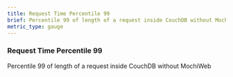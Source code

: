 ```yaml
---
title: Request Time Percentile 99
brief: Percentile 99 of length of a request inside CouchDB without MochiWeb
metric_type: gauge
---
```

### Request Time Percentile 99

Percentile 99 of length of a request inside CouchDB without MochiWeb